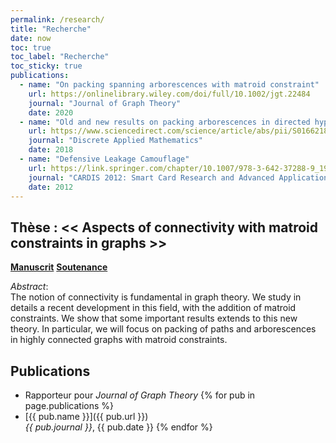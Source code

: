 ```yaml
---
permalink: /research/
title: "Recherche"
date: now
toc: true
toc_label: "Recherche"
toc_sticky: true
publications:
  - name: "On packing spanning arborescences with matroid constraint"
    url: https://onlinelibrary.wiley.com/doi/full/10.1002/jgt.22484
    journal: "Journal of Graph Theory"
    date: 2020
  - name: "Old and new results on packing arborescences in directed hypergraphs"
    url: https://www.sciencedirect.com/science/article/abs/pii/S0166218X17305085
    journal: "Discrete Applied Mathematics" 
    date: 2018
  - name: "Defensive Leakage Camouflage"
    url: https://link.springer.com/chapter/10.1007/978-3-642-37288-9_19
    journal: "CARDIS 2012: Smart Card Research and Advanced Applications" 
    date: 2012
---
```


## Thèse : << Aspects of connectivity with matroid constraints in graphs >>
[**Manuscrit**](https://tel.archives-ouvertes.fr/tel-01838231)  [**Soutenance**](/assets/soutenance.pdf)  

*Abstract*:  
The notion of connectivity is fundamental in graph theory. We study in details a recent development in this field, with the addition of matroid constraints. We show that some important results extends to this new theory. In particular, we will focus on packing of paths and arborescences in highly connected graphs with matroid constraints.


## Publications
- Rapporteur pour *Journal of Graph Theory*
{% for pub in page.publications %}
- [{{ pub.name }}]({{ pub.url }})  
*{{ pub.journal }}*, {{ pub.date }}
{% endfor %}
